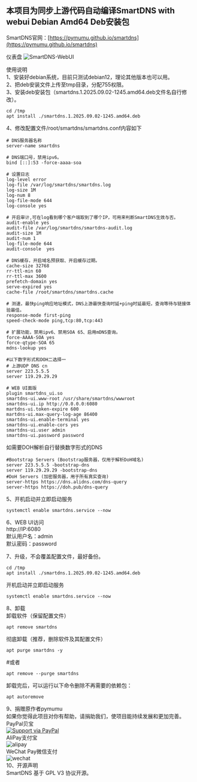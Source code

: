 ## 本项目为同步上游代码自动编译SmartDNS with webui Debian Amd64 Deb安装包
SmartDNS官网：[https://pymumu.github.io/smartdns](https://pymumu.github.io/smartdns)

仪表盘
![SmartDNS-WebUI](doc/smartdns-webui.png)

使用说明  
1、安装好debian系统，目前只测试debian12，理论其他版本也可以用。  
2、把deb安装文件上传至tmp目录，分配755权限。  
3、安装deb安装包（smartdns.1.2025.09.02-1245.amd64.deb文件名自行修改）。  
```
cd /tmp
apt install ./smartdns.1.2025.09.02-1245.amd64.deb
```
4、修改配置文件/root/smartdns/smartdns.conf内容如下  
```
# DNS服务器名称
server-name smartdns

# DNS端囗号，禁用ipv6。
bind [::]:53 -force-aaaa-soa

# 设置日志
log-level error
log-file /var/log/smartdns/smartdns.log
log-size 1M
log-num 8
log-file-mode 644
log-console yes

# 开启审计,可在log看到哪个客户端取到了哪个IP，可用来判断SmartDNS生效与否。
audit-enable yes
audit-file /var/log/smartdns/smartdns-audit.log
audit-size 1M
audit-num 1
log-file-mode 644
audit-console  yes

# DNS缓存，开启域名预获取、开启缓存过期。
cache-size 32768
rr-ttl-min 60
rr-ttl-max 3600
prefetch-domain yes
serve-expired yes
cache-file /root/smartdns/smartdns.cache

# 测速，最快ping响应地址模式，DNS上游最快查询时延+ping时延最短，查询等待与链接体验最佳。
response-mode first-ping
speed-check-mode ping,tcp:80,tcp:443

# 扩展功能，禁用ipv6、禁用SOA 65、启用mDNS查询。
force-AAAA-SOA yes
force-qtype-SOA 65
mdns-lookup yes

#以下数字形式和DOH二选择一
# 上游UDP DNS cn
server 223.5.5.5
server 119.29.29.29

# WEB UI面版
plugin smartdns_ui.so
smartdns-ui.www-root /usr/share/smartdns/wwwroot
smartdns-ui.ip http://0.0.0.0:6080
martdns-ui.token-expire 600
martdns-ui.max-query-log-age 86400
smartdns-ui.enable-terminal yes
smartdns-ui.enable-cors yes
smartdns-ui.user admin
smartdns-ui.password password
```
如需要DOH解析自行替换数字形式的DNS
```
#Bootstrap Servers (Bootstrap服务器，仅用于解析DoH域名)  
server 223.5.5.5 -bootstrap-dns  
server 119.29.29.29 -bootstrap-dns  
#DoH Servers (加密服务器，用于所有真实查询)  
server-https https://dns.alidns.com/dns-query
server-https https://doh.pub/dns-query
```
5、开机启动并立即启动服务  
```
systemctl enable smartdns.service --now
```
6、WEB UI访问  
http://IP:6080  
默认用户名：admin  
默认密码：password  

7、升级，不会覆盖配置文件，最好备份。
```
cd /tmp
apt install ./smartdns.1.2025.09.02-1245.amd64.deb
```
开机启动并立即启动服务
```
systemctl enable smartdns.service --now
```
8、卸载  
卸载软件（保留配置文件）  
```
apt remove smartdns
```
彻底卸载（推荐，删除软件及其配置文件）  
```
apt purge smartdns -y
```
#或者  
```
apt remove --purge smartdns
```
卸载完后，可以运行以下命令删除不再需要的依赖包：  
```
apt autoremove
```

9、捐赠原作者pymumu  
如果你觉得此项目对你有帮助，请捐助我们，使项目能持续发展和更加完善。  
PayPal贝宝  
[![Support via PayPal](https://cdn.rawgit.com/twolfson/paypal-github-button/1.0.0/dist/button.svg)](https://paypal.me/PengNick/)  
AliPay支付宝  
![alipay](doc/alipay_donate.jpg)  
WeChat Pay微信支付  
![wechat](doc/wechat_donate.jpg)  
10、开源声明  
SmartDNS 基于 GPL V3 协议开源。
